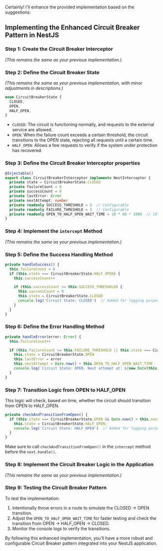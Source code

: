 Certainly! I'll enhance the provided implementation based on the suggestions:

## Implementing the Enhanced Circuit Breaker Pattern in NestJS

### **Step 1: Create the Circuit Breaker Interceptor**
*(This remains the same as your previous implementation.)*

### **Step 2: Define the Circuit Breaker State**
*(This remains the same as your previous implementation, with minor adjustments in descriptions.)*

```ts
enum CircuitBreakerState {
  CLOSED,
  OPEN,
  HALF_OPEN,
}
```

- `CLOSED`: The circuit is functioning normally, and requests to the external service are allowed.
- `OPEN`: When the failure count exceeds a certain threshold, the circuit transitions to the OPEN state, rejecting all requests until a certain time. 
- `HALF_OPEN`: Allows a few requests to verify if the system under protection has recovered.

### **Step 3: Define the Circuit Breaker Interceptor properties**

```ts
@Injectable()
export class CircuitBreakerInterceptor implements NestInterceptor {
  private state = CircuitBreakerState.CLOSED
  private failureCount = 0
  private successCount = 0
  private lastError: Error
  private nextAttempt: number
  private readonly SUCCESS_THRESHOLD = 5  // Configurable
  private readonly FAILURE_THRESHOLD = 3  // Configurable
  private readonly OPEN_TO_HALF_OPEN_WAIT_TIME = 10 * 60 * 1000  // 10 minutes, also configurable
}
```

### **Step 4: Implement the `intercept` Method**
*(This remains the same as your previous implementation.)*

### **Step 5: Define the Success Handling Method**

```ts
private handleSuccess() {
  this.failureCount = 0
  if (this.state === CircuitBreakerState.HALF_OPEN) {
    this.successCount++

    if (this.successCount >= this.SUCCESS_THRESHOLD) {
      this.successCount = 0
      this.state = CircuitBreakerState.CLOSED
      console.log('Circuit State: CLOSED')  // Added for logging purposes
    }
  }
}
```

### **Step 6: Define the Error Handling Method**

```ts
private handleError(error: Error) {
  this.failureCount++

  if (this.failureCount >= this.FAILURE_THRESHOLD || this.state === CircuitBreakerState.HALF_OPEN) {
    this.state = CircuitBreakerState.OPEN
    this.lastError = error
    this.nextAttempt = Date.now() + this.OPEN_TO_HALF_OPEN_WAIT_TIME
    console.log(`Circuit State: OPEN. Next attempt at: ${new Date(this.nextAttempt)}`)  // Added for logging purposes
  }
}
```

### **Step 7: Transition Logic from OPEN to HALF_OPEN**

This logic will check, based on time, whether the circuit should transition from OPEN to HALF_OPEN.

```ts
private checkAndTransitionFromOpen() {
  if (this.state === CircuitBreakerState.OPEN && Date.now() > this.nextAttempt) {
    this.state = CircuitBreakerState.HALF_OPEN;
    console.log('Circuit State: HALF_OPEN')  // Added for logging purposes
  }
}
```

Make sure to call `checkAndTransitionFromOpen()` in the `intercept` method before the `next.handle()`.

### **Step 8: Implement the Circuit Breaker Logic in the Application**

*(This remains the same as your previous implementation.)*

### **Step 9: Testing the Circuit Breaker Pattern**

To test the implementation:
1. Intentionally throw errors in a route to simulate the CLOSED -> OPEN transition.
2. Adjust the `OPEN_TO_HALF_OPEN_WAIT_TIME` for faster testing and check the transition from OPEN -> HALF_OPEN -> CLOSED.
3. Monitor the console logs to verify the transitions.

By following this enhanced implementation, you'll have a more robust and configurable Circuit Breaker pattern integrated into your NestJS application.